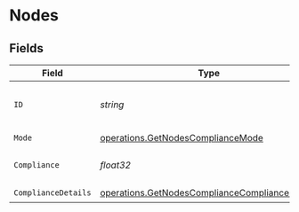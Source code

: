 # Nodes


## Fields

| Field                                                                                                            | Type                                                                                                             | Required                                                                                                         | Description                                                                                                      | Example                                                                                                          |
| ---------------------------------------------------------------------------------------------------------------- | ---------------------------------------------------------------------------------------------------------------- | ---------------------------------------------------------------------------------------------------------------- | ---------------------------------------------------------------------------------------------------------------- | ---------------------------------------------------------------------------------------------------------------- |
| `ID`                                                                                                             | *string*                                                                                                         | :heavy_check_mark:                                                                                               | id of the node                                                                                                   | f37f4928-fcb5-4acf-a422-d40f123a9670                                                                             |
| `Mode`                                                                                                           | [operations.GetNodesComplianceMode](../../models/operations/getnodescompliancemode.md)                           | :heavy_check_mark:                                                                                               | N/A                                                                                                              |                                                                                                                  |
| `Compliance`                                                                                                     | *float32*                                                                                                        | :heavy_check_mark:                                                                                               | Rule compliance level                                                                                            | 57.43                                                                                                            |
| `ComplianceDetails`                                                                                              | [operations.GetNodesComplianceComplianceDetails](../../models/operations/getnodescompliancecompliancedetails.md) | :heavy_check_mark:                                                                                               | N/A                                                                                                              |                                                                                                                  |